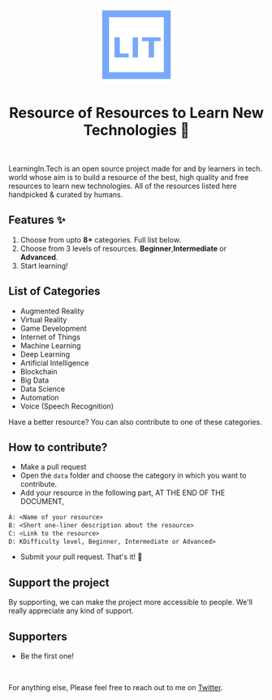 
<p align="center">
  <a href="https://learningin.tech/">
    <img src="https://raw.githubusercontent.com/dwivedithedev/LIT/master/src/img/logo.png" alt="LIT logo" width="150" />
  </a>
</p>

<h1 align="center">Resource of Resources to Learn New Technologies 💙</h1>

<br />

LearningIn.Tech is an open source project made for and by learners in tech. world whose aim is to build a resource of the best, high quality and free resources to learn new technologies. All of the resources listed here handpicked & curated by humans.

## Features ✨

1. Choose from upto **8+** categories. Full list below.
2. Choose from 3 levels of resources. **Beginner**,**Intermediate** or **Advanced**.
3. Start learning! 


## List of Categories
- Augmented Reality
- Virtual Reality
- Game Development
- Internet of Things
- Machine Learning
- Deep Learning
- Artificial Intelligence
- Blockchain
- Big Data
- Data Science
- Automation
- Voice (Speech Recognition)

Have a better resource? You can also contribute to one of these categories.

## How to contribute?
- Make a pull request
- Open the `data` folder and choose the category in which you want to contribute.
- Add your resource in the following part, AT THE END OF THE DOCUMENT,
```
A: <Name of your resource>
B: <Short one-liner description about the resource>
C: <Link to the resource>
D: KDifficulty level, Beginner, Intermediate or Advanced>
```
- Submit your pull request. That's it! 🥳


## Support the project
By supporting, we can make the project more accessible to people. We'll really appreciate any kind of support. 

## Supporters 
- Be the first one!

<br />

For anything else, Please feel free to reach out to me on [Twitter](https://twitter.com/vaibhavThevedi).
